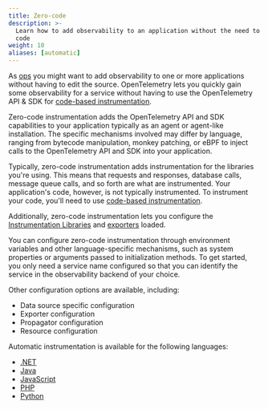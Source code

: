 ```yaml
---
title: Zero-code
description: >-
  Learn how to add observability to an application without the need to write
  code
weight: 10
aliases: [automatic]
---
```


As [ops](/docs/getting-started/ops/) you might want to add observability to one
or more applications without having to edit the source. OpenTelemetry lets you
quickly gain some observability for a service without having to use the
OpenTelemetry API & SDK for
[code-based instrumentation](/docs/concepts/instrumentation/code-based).

Zero-code instrumentation adds the OpenTelemetry API and SDK capabilities to
your application typically as an agent or agent-like installation. The specific
mechanisms involved may differ by language, ranging from bytecode manipulation,
monkey patching, or eBPF to inject calls to the OpenTelemetry API and SDK into
your application.

Typically, zero-code instrumentation adds instrumentation for the libraries
you're using. This means that requests and responses, database calls, message
queue calls, and so forth are what are instrumented. Your application's code,
however, is not typically instrumented. To instrument your code, you'll need to
use [code-based instrumentation](/docs/concepts/instrumentation/code-based).

Additionally, zero-code instrumentation lets you configure the
[Instrumentation Libraries](/docs/concepts/instrumentation/libraries) and
[exporters](/docs/concepts/components/#exporters) loaded.

You can configure zero-code instrumentation through environment variables and
other language-specific mechanisms, such as system properties or arguments
passed to initialization methods. To get started, you only need a service name
configured so that you can identify the service in the observability backend of
your choice.

Other configuration options are available, including:

- Data source specific configuration
- Exporter configuration
- Propagator configuration
- Resource configuration

Automatic instrumentation is available for the following languages:

- [.NET](/docs/zero-code/net/)
- [Java](/docs/zero-code/java/)
- [JavaScript](/docs/zero-code/js/)
- [PHP](/docs/zero-code/php/)
- [Python](/docs/zero-code/python/)
